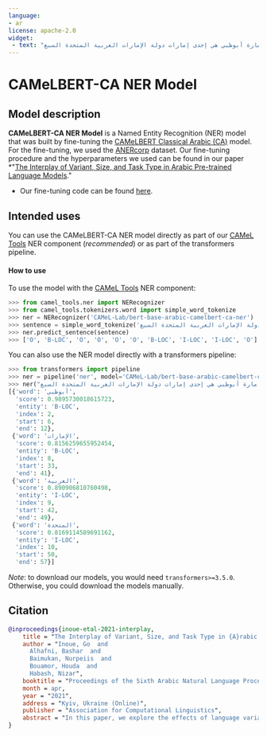 ```yaml
---
language: 
- ar
license: apache-2.0
widget:
 - text: "إمارة أبوظبي هي إحدى إمارات دولة الإمارات العربية المتحدة السبع"
---
```

# CAMeLBERT-CA NER Model
## Model description
**CAMeLBERT-CA NER Model** is a Named Entity Recognition (NER) model that was built by fine-tuning the [CAMeLBERT Classical Arabic (CA)](https://huggingface.co/CAMeL-Lab/bert-base-arabic-camelbert-ca/) model.
For the fine-tuning, we used the [ANERcorp](https://camel.abudhabi.nyu.edu/anercorp/) dataset.
Our fine-tuning procedure and the hyperparameters we used can be found in our paper *"[The Interplay of Variant, Size, and Task Type in Arabic Pre-trained Language Models](https://arxiv.org/abs/2103.06678)."
* Our fine-tuning code can be found [here](https://github.com/CAMeL-Lab/CAMeLBERT).

## Intended uses
You can use the CAMeLBERT-CA NER model directly as part of our [CAMeL Tools](https://github.com/CAMeL-Lab/camel_tools) NER component (*recommended*) or as part of the transformers pipeline.
#### How to use
To use the model with the [CAMeL Tools](https://github.com/CAMeL-Lab/camel_tools) NER component:
```python
>>> from camel_tools.ner import NERecognizer
>>> from camel_tools.tokenizers.word import simple_word_tokenize
>>> ner = NERecognizer('CAMeL-Lab/bert-base-arabic-camelbert-ca-ner')
>>> sentence = simple_word_tokenize('إمارة أبوظبي هي إحدى إمارات دولة الإمارات العربية المتحدة السبع')
>>> ner.predict_sentence(sentence)
>>> ['O', 'B-LOC', 'O', 'O', 'O', 'O', 'B-LOC', 'I-LOC', 'I-LOC', 'O']
```
You can also use the NER model directly with a transformers pipeline:
```python
>>> from transformers import pipeline
>>> ner = pipeline('ner', model='CAMeL-Lab/bert-base-arabic-camelbert-ca-ner')
>>> ner("إمارة أبوظبي هي إحدى إمارات دولة الإمارات العربية المتحدة السبع")
[{'word': 'أبوظبي',
  'score': 0.9895730018615723,
  'entity': 'B-LOC',
  'index': 2,
  'start': 6,
  'end': 12},
 {'word': 'الإمارات',
  'score': 0.8156259655952454,
  'entity': 'B-LOC',
  'index': 8,
  'start': 33,
  'end': 41},
 {'word': 'العربية',
  'score': 0.890906810760498,
  'entity': 'I-LOC',
  'index': 9,
  'start': 42,
  'end': 49},
 {'word': 'المتحدة',
  'score': 0.8169114589691162,
  'entity': 'I-LOC',
  'index': 10,
  'start': 50,
  'end': 57}]
```
*Note*: to download our models, you would need `transformers>=3.5.0`.
Otherwise, you could download the models manually.
 
## Citation
```bibtex
@inproceedings{inoue-etal-2021-interplay,
    title = "The Interplay of Variant, Size, and Task Type in {A}rabic Pre-trained Language Models",
    author = "Inoue, Go  and
      Alhafni, Bashar  and
      Baimukan, Nurpeiis  and
      Bouamor, Houda  and
      Habash, Nizar",
    booktitle = "Proceedings of the Sixth Arabic Natural Language Processing Workshop",
    month = apr,
    year = "2021",
    address = "Kyiv, Ukraine (Online)",
    publisher = "Association for Computational Linguistics",
    abstract = "In this paper, we explore the effects of language variants, data sizes, and fine-tuning task types in Arabic pre-trained language models. To do so, we build three pre-trained language models across three variants of Arabic: Modern Standard Arabic (MSA), dialectal Arabic, and classical Arabic, in addition to a fourth language model which is pre-trained on a da of the three. We also examine the importance of pre-training data size by building additional models that are pre-trained on a scaled-down set of the MSA variant. We compare our different models to each other, as well as to eight publicly available models by fine-tuning them on five NLP tasks spanning 12 datasets. Our results suggest that the variant proximity of pre-training data to fine-tuning data is more important than the pre-training data size. We exploit this insight in defining an optimized system selection model for the studied tasks.",
}
```